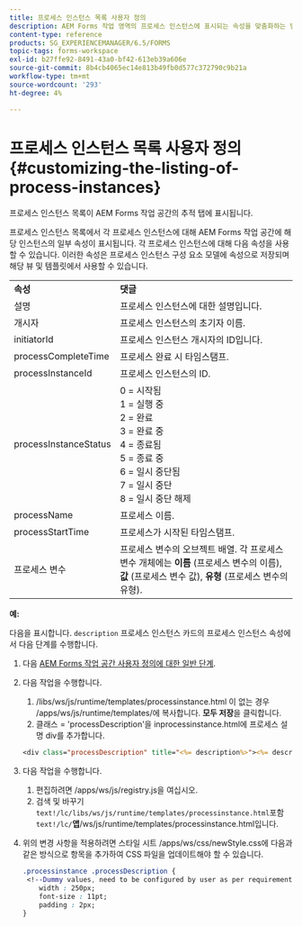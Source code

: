 ```yaml
---
title: 프로세스 인스턴스 목록 사용자 정의
description: AEM Forms 작업 영역의 프로세스 인스턴스에 표시되는 속성을 맞춤화하는 방법.
content-type: reference
products: SG_EXPERIENCEMANAGER/6.5/FORMS
topic-tags: forms-workspace
exl-id: b27ffe92-8491-43a0-bf42-613eb39a606e
source-git-commit: 8b4cb4065ec14e813b49fb0d577c372790c9b21a
workflow-type: tm+mt
source-wordcount: '293'
ht-degree: 4%

---
```


# 프로세스 인스턴스 목록 사용자 정의 {#customizing-the-listing-of-process-instances}

프로세스 인스턴스 목록이 AEM Forms 작업 공간의 추적 탭에 표시됩니다.

프로세스 인스턴스 목록에서 각 프로세스 인스턴스에 대해 AEM Forms 작업 공간에 해당 인스턴스의 일부 속성이 표시됩니다. 각 프로세스 인스턴스에 대해 다음 속성을 사용할 수 있습니다. 이러한 속성은 프로세스 인스턴스 구성 요소 모델에 속성으로 저장되며 해당 뷰 및 템플릿에서 사용할 수 있습니다.

<table>
 <tbody>
  <tr>
   <td><strong>속성</strong></td>
   <td><strong>댓글</strong></td>
  </tr>
  <tr>
   <td>설명</td>
   <td>프로세스 인스턴스에 대한 설명입니다.</td>
  </tr>
  <tr>
   <td>개시자</td>
   <td>프로세스 인스턴스의 초기자 이름.</td>
  </tr>
  <tr>
   <td>initiatorId</td>
   <td>프로세스 인스턴스 개시자의 ID입니다.</td>
  </tr>
  <tr>
   <td>processCompleteTime</td>
   <td>프로세스 완료 시 타임스탬프.</td>
  </tr>
  <tr>
   <td>processInstanceId</td>
   <td>프로세스 인스턴스의 ID.</td>
  </tr>
  <tr>
   <td>processInstanceStatus</td>
   <td>0 = 시작됨<br /> 1 = 실행 중<br /> 2 = 완료<br /> 3 = 완료 중<br /> 4 = 종료됨<br /> 5 = 종료 중<br /> 6 = 일시 중단됨<br /> 7 = 일시 중단<br /> 8 = 일시 중단 해제</td>
  </tr>
  <tr>
   <td>processName</td>
   <td>프로세스 이름.</td>
  </tr>
  <tr>
   <td>processStartTime</td>
   <td>프로세스가 시작된 타임스탬프.</td>
  </tr>
  <tr>
   <td>프로세스 변수</td>
   <td>프로세스 변수의 오브젝트 배열. 각 프로세스 변수 개체에는 <strong>이름</strong> (프로세스 변수의 이름), <strong>값</strong> (프로세스 변수 값),<strong> 유형</strong> (프로세스 변수의 유형).</td>
  </tr>
 </tbody>
</table>

**예:**

다음을 표시합니다. `description` 프로세스 인스턴스 카드의 프로세스 인스턴스 속성에서 다음 단계를 수행합니다.

1. 다음 [AEM Forms 작업 공간 사용자 정의에 대한 일반 단계](/help/forms/using/generic-steps-html-workspace-customization.md).
1. 다음 작업을 수행합니다.

   1. /libs/ws/js/runtime/templates/processinstance.html 이 없는 경우 /apps/ws/js/runtime/templates/에 복사합니다. **모두 저장**&#x200B;을 클릭합니다.
   1. 클래스 = &#39;processDescription&#39;을 inprocessinstance.html에 프로세스 설명 div를 추가합니다.

   ```jsp
   <div class="processDescription" title="<%= description%>"><%= description%></div>
   ```

1. 다음 작업을 수행합니다.

   1. 편집하려면 /apps/ws/js/registry.js을 여십시오.
   1. 검색 및 바꾸기 `text!/lc/libs/ws/js/runtime/templates/processinstance.html`포함 `text!/lc/`**앱**/ws/js/runtime/templates/processinstance.html입니다.

1. 위의 변경 사항을 적용하려면 스타일 시트 /apps/ws/css/newStyle.css에 다음과 같은 방식으로 항목을 추가하여 CSS 파일을 업데이트해야 할 수 있습니다.

   ```css
   .processinstance .processDescription {
    <!--Dummy values, need to be configured by user as per requirement and user can add or delete any property depending upon requirement-->
       width : 250px;
       font-size : 11pt;
       padding : 2px;
   }
   ```
